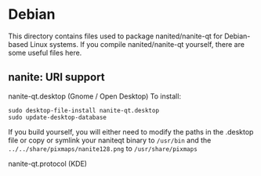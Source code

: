 
Debian
====================
This directory contains files used to package nanited/nanite-qt
for Debian-based Linux systems. If you compile nanited/nanite-qt yourself, there are some useful files here.

## nanite: URI support ##


nanite-qt.desktop  (Gnome / Open Desktop)
To install:

	sudo desktop-file-install nanite-qt.desktop
	sudo update-desktop-database

If you build yourself, you will either need to modify the paths in
the .desktop file or copy or symlink your naniteqt binary to `/usr/bin`
and the `../../share/pixmaps/nanite128.png` to `/usr/share/pixmaps`

nanite-qt.protocol (KDE)

